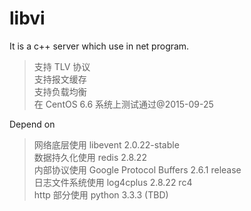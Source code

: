 # libvi
It is a c++ server which use in net program.
<blockquote>
支持 TLV 协议 <br/>
支持报文缓存 <br/>
支持负载均衡 <br/>
在 CentOS 6.6 系统上测试通过@2015-09-25 <br/>
</blockquote>

Depend on
<blockquote>
网络底层使用 libevent 2.0.22-stable <br/>
数据持久化使用 redis 2.8.22 <br/>
内部协议使用 Google Protocol Buffers 2.6.1 release <br/>
日志文件系统使用 log4cplus 2.8.22 rc4 <br/>
http 部分使用 python 3.3.3 (TBD)<br/>
</blockquote>
